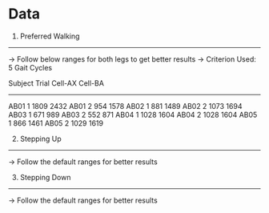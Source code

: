 # Data

1. Preferred Walking
--------------------
-> Follow below ranges for both legs to get better results
-> Criterion Used: 5 Gait Cycles

Subject		Trial		Cell-AX		Cell-BA
-------		-----		-------		-------
  AB01		  1		    1809		  2432
  AB01		  2		     954		  1578
  AB02		  1		     881		  1489
  AB02		  2		    1073		  1694
  AB03		  1		     671		   989
  AB03		  2		     552		   871
  AB04		  1		    1028		  1604
  AB04		  2		    1028		  1604
  AB05		  1		     866		  1461
  AB05		  2		    1029		  1619

2. Stepping Up
--------------
-> Follow the default ranges for better results

3. Stepping Down
----------------
-> Follow the default ranges for better results

